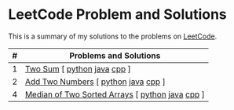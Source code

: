 # LeetCode Problem and Solutions

This is a summary of my solutions to the problems on [LeetCode](https://www.leetcode.com). 

|  #  | Problems and Solutions 
|------------- | ------------- 
| 1  | [Two Sum][1_link] \[ [python][py]  [java][java]   [cpp][cpp] \]
| 2  | [Add Two Numbers][2_link] \[ [python][py]  [java][java]   [cpp][cpp] \]
| 4  | [Median of Two Sorted Arrays][4_link] \[ [python][py]  [java][java]   [cpp][cpp] \] 

<!-- &#x1f512;   for the lock -->
<!-- tiltle -->
[1_link]:    https://leetcode.com/problems/two-sum/
[2_link]:    https://leetcode.com/problems/add-two-numbers/
[4_link]:    https://leetcode.com/problems/median-of-two-sorted-arrays/ 


<!-- solution -->
[py]: https://github.com/thongle91/Leetcode-Solutions/blob/master/python
[java]: https://github.com/thongle91/Leetcode-Solutions/blob/master/python
[cpp]: https://github.com/thongle91/Leetcode-Solutions/blob/master/python
